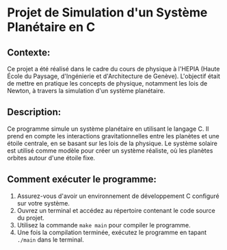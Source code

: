 # Projet de Simulation d'un Système Planétaire en C

## Contexte:

Ce projet a été réalisé dans le cadre du cours de physique à l'HEPIA (Haute École du Paysage, d'Ingénierie et d'Architecture de Genève). L'objectif était de mettre en pratique les concepts de physique, notamment les lois de Newton, à travers la simulation d'un système planétaire.

## Description:

Ce programme simule un système planétaire en utilisant le langage C. Il prend en compte les interactions gravitationnelles entre les planètes et une étoile centrale, en se basant sur les lois de la physique. Le système solaire est utilisé comme modèle pour créer un système réaliste, où les planètes orbites autour d'une étoile fixe.

## Comment exécuter le programme:

1. Assurez-vous d'avoir un environnement de développement C configuré sur votre système.
2. Ouvrez un terminal et accédez au répertoire contenant le code source du projet.
3. Utilisez la commande `make main` pour compiler le programme.
4. Une fois la compilation terminée, exécutez le programme en tapant `./main` dans le terminal.
